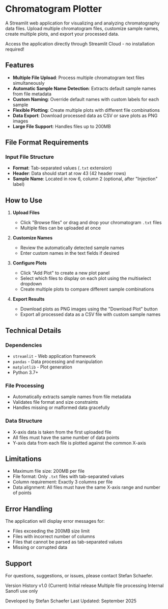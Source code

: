 # Chromatogram Plotter

A Streamlit web application for visualizing and analyzing chromatography data files. Upload multiple chromatogram files, customize sample names, create multiple plots, and export your processed data.

Access the application directly through Streamlit Cloud - no installation required!


## Features

- **Multiple File Upload**: Process multiple chromatogram text files simultaneously
- **Automatic Sample Name Detection**: Extracts default sample names from file metadata
- **Custom Naming**: Override default names with custom labels for each sample
- **Flexible Plotting**: Create multiple plots with different file combinations
- **Data Export**: Download processed data as CSV or save plots as PNG images
- **Large File Support**: Handles files up to 200MB

## File Format Requirements

### Input File Structure
- **Format**: Tab-separated values (`.txt` extension)
- **Header**: Data should start at row 43 (42 header rows)
- **Sample Name**: Located in row 6, column 2 (optional, after "Injection" label)



## How to Use

1. **Upload Files**
   - Click "Browse files" or drag and drop your chromatogram `.txt` files
   - Multiple files can be uploaded at once

2. **Customize Names**
   - Review the automatically detected sample names
   - Enter custom names in the text fields if desired

3. **Configure Plots**
   - Click "Add Plot" to create a new plot panel
   - Select which files to display on each plot using the multiselect dropdown
   - Create multiple plots to compare different sample combinations

4. **Export Results**
   - Download plots as PNG images using the "Download Plot" button
   - Export all processed data as a CSV file with custom sample names

## Technical Details

### Dependencies
- `streamlit` - Web application framework
- `pandas` - Data processing and manipulation
- `matplotlib` - Plot generation
- Python 3.7+

### File Processing
- Automatically extracts sample names from file metadata
- Validates file format and size constraints
- Handles missing or malformed data gracefully

### Data Structure
- X-axis data is taken from the first uploaded file
- All files must have the same number of data points
- Y-axis data from each file is plotted against the common X-axis

## Limitations

- Maximum file size: 200MB per file
- File format: Only `.txt` files with tab-separated values
- Column requirement: Exactly 3 columns per file
- Data alignment: All files must have the same X-axis range and number of points

## Error Handling

The application will display error messages for:
- Files exceeding the 200MB size limit
- Files with incorrect number of columns
- Files that cannot be parsed as tab-separated values
- Missing or corrupted data


## Support
For questions, suggestions, or issues, please contact Stefan Schaefer. 

Version History
v1.0 (Current)
Initial release
Multiple file processing
Internal Sanofi use only

Developed by Stefan Schaefer
Last Updated: September 2025